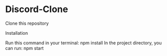 # Discord-Clone

Clone this repository


Installation 

Run this command in your terminal: npm install
In the project directory, you can run: npm start
